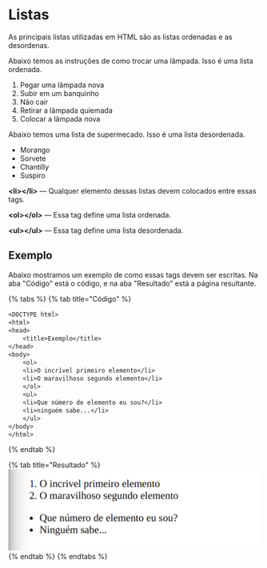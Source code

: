 # Listas

As principais listas utilizadas em HTML são as listas ordenadas e as desordenas.

Abaixo temos as instruções de como trocar uma lâmpada. Isso é uma lista ordenada.

1. Pegar uma lâmpada nova
2. Subir em um banquinho
3. Não cair
4. Retirar a lâmpada quiemada
5. Colocar a lâmpada nova

Abaixo temos uma lista de supermecado. Isso é uma lista desordenada.

* Morango
* Sorvete
* Chantilly
* Suspiro

**&lt;li&gt;&lt;/li&gt;** — Qualquer elemento dessas listas devem colocados entre essas tags.

**&lt;ol&gt;&lt;/ol&gt;** — Essa tag define uma lista ordenada.

**&lt;ul&gt;&lt;/ul&gt;** — Essa tag define uma lista desordenada.

## Exemplo

Abaixo mostramos um exemplo de como essas tags devem ser escritas. Na aba "Código" está o código, e na aba "Resultado" está a página resultante.

{% tabs %}
{% tab title="Código" %}
```markup
<DOCTYPE html>
<html>
<head>
    <title>Exemplo</title>
</head>
<body>
    <ol>
    <li>O incrível primeiro elemento</li>
    <li>O maravilhoso segundo elemento</li>
    </ol>
    <ul>
    <li>Que número de elemento eu sou?</li>
    <li>ninguém sabe...</li>
    </ul>
</body>
</html>
```
{% endtab %}

{% tab title="Resultado" %}
![](../../../.gitbook/assets/listas.png)
{% endtab %}
{% endtabs %}

